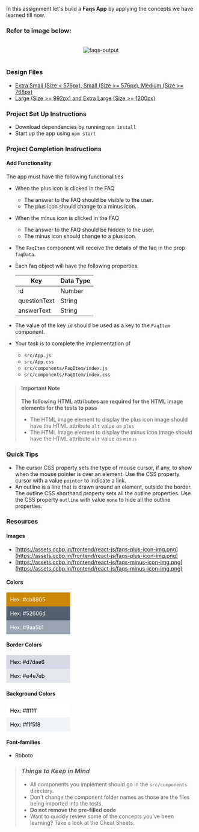 In this assignment let's build a **Faqs App** by applying the concepts we have learned till now.

### Refer to image below:

<br/>
<div style="text-align: center;">

<img src="https://assets.ccbp.in/frontend/content/react-js/faqs-output-v3.gif" alt="faqs-output" style="max-width:70%;box-shadow:0 2.8px 2.2px rgba(0, 0, 0, 0.12)" />

</div>

<br/>

### Design Files

- [Extra Small (Size < 576px), Small (Size >= 576px), Medium (Size >= 768px)](https://assets.ccbp.in/frontend/content/react-js/faqs-sm-output-v2.png)
- [Large (Size >= 992px) and Extra Large (Size >= 1200px)](https://assets.ccbp.in/frontend/content/react-js/faqs-lg-output-v2.png)


### Project Set Up Instructions

- Download dependencies by running `npm install`
- Start up the app using `npm start`

### Project Completion Instructions

#### Add Functionality

The app must have the following functionalities

- When the plus icon is clicked in the FAQ
    - The answer to the FAQ should be visible to the user.
    - The plus icon should change to a minus icon.
- When the minus icon is clicked in the FAQ
    - The answer to the FAQ should be hidden to the user.
    - The minus icon should change to a plus icon.
- The `FaqItem` component will receive the details of the faq in the prop `faqData`.
- Each faq object will have the following properties.

  | Key          | Data Type |
  | -----------  | --------- |
  | id           | Number    |
  | questionText | String    |
  | answerText   | String    |

- The value of the key `id` should be used as a key to the `FaqItem` component.


- Your task is to complete the implementation of
  - `src/App.js`
  - `src/App.css`
  - `src/components/FaqItem/index.js`
  - `src/components/FaqItem/index.css`

> #### Important Note
>
> **The following HTML attributes are required for the HTML image elements for the tests to pass**
>
> - The HTML image element to display the plus icon image should have the HTML
>   attribute `alt` value as `plus`
> - The HTML image element to display the minus icon image should have the HTML
>   attribute `alt` value as `minus`

### Quick Tips

- The cursor CSS property sets the type of mouse cursor, if any, to show when the mouse pointer is over an element. Use the CSS property cursor with a value `pointer` to indicate a link.
- An outline is a line that is drawn around an element, outside the border. The outline CSS shorthand property sets all the outline properties. Use the CSS property `outline` with value `none` to hide all the outline properties.


### Resources

#### Images

- [https://assets.ccbp.in/frontend/react-js/faqs-plus-icon-img.png](https://assets.ccbp.in/frontend/react-js/faqs-plus-icon-img.png)
- [https://assets.ccbp.in/frontend/react-js/faqs-minus-icon-img.png](https://assets.ccbp.in/frontend/react-js/faqs-minus-icon-img.png)

#### Colors

<div style="background-color: #cb8805; width: 150px; padding: 10px; color: white">Hex: #cb8805</div>
<div style="background-color: #52606d; width: 150px; padding: 10px; color: white">Hex: #52606d</div>
<div style="background-color: #9aa5b1; width: 150px; padding: 10px; color: white">Hex: #9aa5b1</div>

#### Border Colors

<div style="background-color: #d7dae6; width: 150px; padding: 10px; color: black">Hex: #d7dae6</div>
<div style="background-color: #e4e7eb; width: 150px; padding: 10px; color: black">Hex: #e4e7eb</div>

#### Background Colors

<div style="background-color: #ffffff; width: 150px; padding: 10px; color: black">Hex: #ffffff</div>
<div style="background-color: #f1f5f8; width: 150px; padding: 10px; color: black">Hex: #f1f5f8</div>


#### Font-families

- Roboto

> ### _Things to Keep in Mind_
>
> - All components you implement should go in the `src/components` directory.
> - Don't change the component folder names as those are the files being
>   imported into the tests.
> - **Do not remove the pre-filled code**
> - Want to quickly review some of the concepts you’ve been learning? Take a
>   look at the Cheat Sheets.
